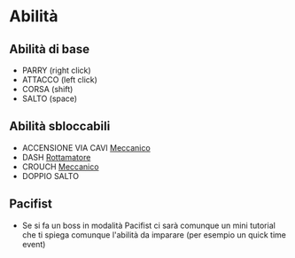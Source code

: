 # Abilità


## Abilità di base

- PARRY (right click)
- ATTACCO (left click)
- CORSA (shift)
- SALTO (space)

## Abilità sbloccabili

- ACCENSIONE VIA CAVI [Meccanico](../Lore/Boss/Meccanico.md)
- DASH [Rottamatore](../Lore/Boss/Rottamatore.md)
- CROUCH [Meccanico](../Lore/Boss/Meccanico.md)
- DOPPIO SALTO

## Pacifist
- Se si fa un boss in modalità Pacifist ci sarà comunque un mini tutorial che ti spiega comunque l'abilità da imparare (per esempio un quick time event)

